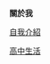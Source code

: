 **關於我**

[自我介紹](https://tokysound.github.io/Toky-Sound/About-me/Self-introduction)

[高中生活](https://tokysound.github.io/Toky-Sound/About-me/%E9%AB%98%E4%B8%AD%E7%94%9F%E6%B4%BB)
